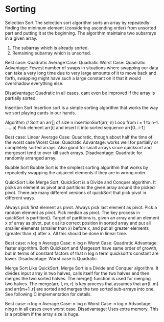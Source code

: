 # Sorting
Selection Sort
The selection sort algorithm sorts an array by repeatedly finding the minimum element (considering ascending order) from unsorted part and putting it at the beginning. The algorithm maintains two subarrays in a given array.

1) The subarray which is already sorted.
2) Remaining subarray which is unsorted.

Best case: Quadratic
Average Case: Quadratic
Worst Case: Quadratic
Advantage: Fewest number of swaps in situations where swapping our data can take a very long time due to very large amounts of it to move back and forth, swapping might have such a large constant on it that it would overshadow everything else.

Disadvantage: Quadratic in all cases, cant even be improved if the array is partially sorted.


Insertion Sort
Insertion sort is a simple sorting algorithm that works the way we sort playing cards in our hands.

Algorithm
// Sort an arr[] of size n
insertionSort(arr, n)
Loop from i = 1 to n-1.
……a) Pick element arr[i] and insert it into sorted sequence arr[0…i-1]


Best case: Linear
Average Case: Quadratic, though about half the time of the worst case
Worst Case: Quadratic
Advantage: works well for partially or completely sorted arrays. Also good for small arrays since quicksort and mergesort tend to over kill such arrays.
Disadvantage: Quadratic for randomly arranged array.



Bubble Sort
Bubble Sort is the simplest sorting algorithm that works by repeatedly swapping the adjacent elements if they are in wrong order.

QuickSort
Like Merge Sort, QuickSort is a Divide and Conquer algorithm. It picks an element as pivot and partitions the given array around the picked pivot. There are many different versions of quickSort that pick pivot in different ways.

Always pick first element as pivot.
Always pick last element as pivot.
Pick a random element as pivot.
Pick median as pivot.
The key process in quickSort is partition(). Target of partitions is, given an array and an element x of array as pivot, put x at its correct position in sorted array and put all smaller elements (smaller than x) before x, and put all greater elements (greater than x) after x. All this should be done in linear time.


Best case: n log n
Average Case: n log n
Worst Case: Quadratic
Advantage:  faster algorithm. Both Quicksort and Mergesort have same order of growth, but in terms of constant factors of that n log n term quicksort's constant are lower.
Disadvantage: Worst case is Quadratic.


Merge Sort
Like QuickSort, Merge Sort is a Divide and Conquer algorithm. It divides input array in two halves, calls itself for the two halves and then merges the two sorted halves. The merge() function is used for merging two halves. The merge(arr, l, m, r) is key process that assumes that arr[l..m] and arr[m+1..r] are sorted and merges the two sorted sub-arrays into one. See following C implementation for details.


Best case: n log n
Average Case: n log n
Worst Case: n log n
Advantage: nlog n in all cases even worst case.
Disadvantage: Uses extra memory. This is a problem if the array size is huge.
